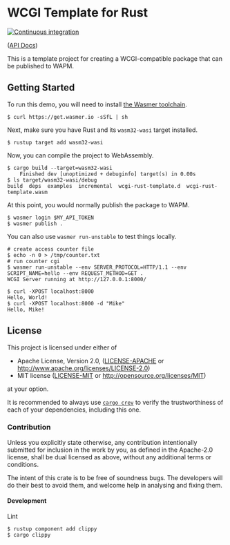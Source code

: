 # WCGI Template for Rust

[![Continuous integration](https://github.com/wasmerio/wcgi-rust-template/workflows/Continuous%20Integration/badge.svg?branch=main)](https://github.com/wasmerio/wcgi-rust-template/actions)

([API Docs][api-docs])

This is a template project for creating a WCGI-compatible package that can be
published to WAPM.

## Getting Started

To run this demo, you will need to install [the Wasmer toolchain][install].

```console
$ curl https://get.wasmer.io -sSfL | sh
```

Next, make sure you have Rust and its `wasm32-wasi` target installed.

```console
$ rustup target add wasm32-wasi
```

Now, you can compile the project to WebAssembly.

```console
$ cargo build --target=wasm32-wasi
    Finished dev [unoptimized + debuginfo] target(s) in 0.00s
$ ls target/wasm32-wasi/debug
build  deps  examples  incremental  wcgi-rust-template.d  wcgi-rust-template.wasm
```

At this point, you would normally publish the package to WAPM.

```console
$ wasmer login $MY_API_TOKEN
$ wasmer publish .
```

You can also use `wasmer run-unstable` to test things locally.

```console
# create access counter file
$ echo -n 0 > /tmp/counter.txt
# run counter cgi
$ wasmer run-unstable --env SERVER_PROTOCOL=HTTP/1.1 --env SCRIPT_NAME=hello --env REQUEST_METHOD=GET .
WCGI Server running at http://127.0.0.1:8000/
```

```console
$ curl -XPOST localhost:8000
Hello, World!
$ curl -XPOST localhost:8000 -d "Mike"
Hello, Mike!
```

## License

This project is licensed under either of

- Apache License, Version 2.0, ([LICENSE-APACHE](./LICENSE-APACHE.md) or
  <http://www.apache.org/licenses/LICENSE-2.0>)
- MIT license ([LICENSE-MIT](./LICENSE-MIT.md) or
   <http://opensource.org/licenses/MIT>)

at your option.

It is recommended to always use [`cargo crev`][crev] to verify the
trustworthiness of each of your dependencies, including this one.

### Contribution

Unless you explicitly state otherwise, any contribution intentionally
submitted for inclusion in the work by you, as defined in the Apache-2.0
license, shall be dual licensed as above, without any additional terms or
conditions.

The intent of this crate is to be free of soundness bugs. The developers will
do their best to avoid them, and welcome help in analysing and fixing them.

[api-docs]: https://wasmerio.github.io/wcgi-rust-template
[crev]: https://github.com/crev-dev/cargo-crev
[install]: https://docs.wasmer.io/ecosystem/wasmer/getting-started

#### Development

Lint

```console
$ rustup component add clippy
$ cargo clippy
```
